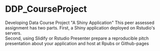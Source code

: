 # DDP_CourseProject
Developing Data Course Project "A Shiny Application"
This peer assessed assignment has two parts. 
First, a Shiny application deployed on Rstudio's servers.  
Second, using Slidify or Rstudio Presenter prepare a reproducible pitch presentation about your application and host at Rpubs or Github-pages


